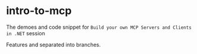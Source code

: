 # intro-to-mcp
The demoes and code snippet for `Build your own MCP Servers and Clients in .NET` session

Features and separated into branches.
